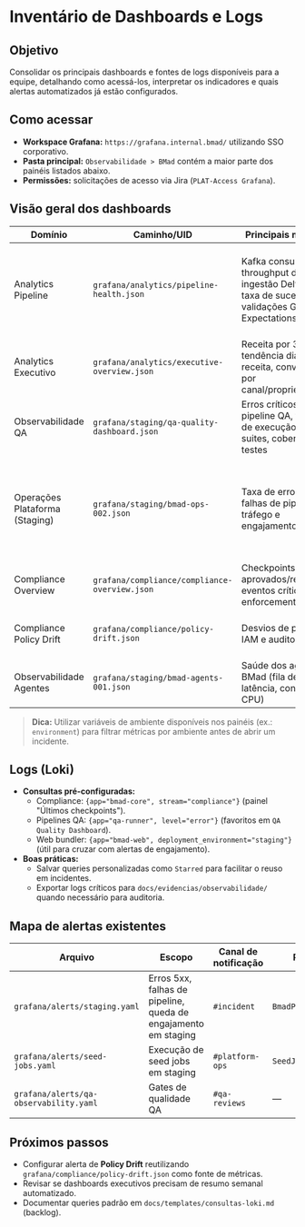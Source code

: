 # Inventário de Dashboards e Logs

## Objetivo
Consolidar os principais dashboards e fontes de logs disponíveis para a equipe, detalhando como acessá-los, interpretar os indicadores e quais alertas automatizados já estão configurados.

## Como acessar
- **Workspace Grafana:** `https://grafana.internal.bmad/` utilizando SSO corporativo.
- **Pasta principal:** `Observabilidade > BMad` contém a maior parte dos painéis listados abaixo.
- **Permissões:** solicitações de acesso via Jira (`PLAT-Access Grafana`).

## Visão geral dos dashboards
| Domínio | Caminho/UID | Principais métricas | Datasources | Alertas relacionados |
| --- | --- | --- | --- | --- |
| Analytics Pipeline | `grafana/analytics/pipeline-health.json` | Kafka consumer lag, throughput de ingestão Delta Lake, taxa de sucesso de validações Great Expectations | `observability-prometheus` | `SeedJobFailure` (Seed Jobs) monitorando sucesso e atraso de execuções; incidentes geram chamados no canal `#platform-ops` e PagerDuty SeedJobs. |
| Analytics Executivo | `grafana/analytics/executive-overview.json` | Receita por 30 dias, tendência diária de receita, conversão por canal/propriedade | `lakehouse-gold` | Sem alertas automáticos — monitoramento diário no ritual executivo. |
| Observabilidade QA | `grafana/staging/qa-quality-dashboard.json` | Erros críticos de pipeline QA, tempo de execução de suites, cobertura de testes | `prometheus-staging`, `loki` | Alertas roteados pela policy `qa-observability.yaml` para `#qa-reviews`. |
| Operações Plataforma (Staging) | `grafana/staging/bmad-ops-002.json` | Taxa de erro 5xx, falhas de pipeline CI, tráfego e engajamento web | `prometheus-staging` | Alertas `PlaybookErrorRate`, `PipelineFailureBurst`, `EngagementDrop` conforme `staging.yaml`, com rota para `#incident` e PagerDuty `BmadPlatformStaging`. |
| Compliance Overview | `grafana/compliance/compliance-overview.json` | Checkpoints aprovados/rejeitados, eventos críticos, enforcement de MFA | `prometheus`, `loki` | Sem alerta dedicado; usar regra `policy-drift` quando publicada. |
| Compliance Policy Drift | `grafana/compliance/policy-drift.json` | Desvios de políticas IAM e auditoria | `prometheus`, `loki` | Planejado: adicionar regra de alerta em `compliance` folder (pendente). |
| Observabilidade Agentes | `grafana/staging/bmad-agents-001.json` | Saúde dos agentes BMad (fila de jobs, latência, consumo CPU) | `prometheus-staging` | Cobertos pelas mesmas rotas críticas de staging (`staging.yaml`). |

> **Dica:** Utilizar variáveis de ambiente disponíveis nos painéis (ex.: `environment`) para filtrar métricas por ambiente antes de abrir um incidente.

## Logs (Loki)
- **Consultas pré-configuradas:**
  - Compliance: `{app="bmad-core", stream="compliance"}` (painel "Últimos checkpoints").
  - Pipelines QA: `{app="qa-runner", level="error"}` (favoritos em `QA Quality Dashboard`).
  - Web bundler: `{app="bmad-web", deployment_environment="staging"}` (útil para cruzar com alertas de engajamento).
- **Boas práticas:**
  - Salvar queries personalizadas como `Starred` para facilitar o reuso em incidentes.
  - Exportar logs críticos para `docs/evidencias/observabilidade/` quando necessário para auditoria.

## Mapa de alertas existentes
| Arquivo | Escopo | Canal de notificação | PagerDuty | Playbook de referência |
| --- | --- | --- | --- | --- |
| `grafana/alerts/staging.yaml` | Erros 5xx, falhas de pipeline, queda de engajamento em staging | `#incident` | `BmadPlatformStaging` | `docs/runbooks/alertas-criticos.md`, `docs/runbooks/observabilidade-servicos.md` |
| `grafana/alerts/seed-jobs.yaml` | Execução de seed jobs em staging | `#platform-ops` | `SeedJobs` | `docs/runbooks/seed-data-jobs.md` |
| `grafana/alerts/qa-observability.yaml` | Gates de qualidade QA | `#qa-reviews` | — | `docs/runbooks/qa-observability-review.md` |

## Próximos passos
- Configurar alerta de **Policy Drift** reutilizando `grafana/compliance/policy-drift.json` como fonte de métricas.
- Revisar se dashboards executivos precisam de resumo semanal automatizado.
- Documentar queries padrão em `docs/templates/consultas-loki.md` (backlog).
